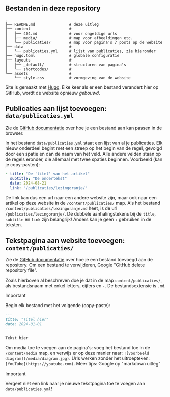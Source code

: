 ## Bestanden in deze repository

```
.
├── README.md               # deze uitleg
├── content                 #
│   ├── 404.md              # voor ongeldige urls
│   ├── media/              # map voor afbeeldingen etc.
│   └── publicaties/        # map voor pagina's / posts op de website
├── data                    #
│   └── publicaties.yml     # lijst van publicaties, zie hieronder
├── hugo.toml               # globale configuratie
├── layouts                 #
│   ├── _default/           # structuren van pagina's
│   └── shortcodes/         #
└── assets                  #
    └── style.css           # vormgeving van de website
```

Site is gemaakt met [Hugo](https://gohugio.io). Elke keer als er een
bestand verandert hier op GitHub, wordt de website opnieuw _gebouwd_.

## Publicaties aan lijst toevoegen: `data/publicaties.yml`

Zie de [GitHub
documentatie](https://docs.github.com/en/repositories/working-with-files/managing-files/editing-files)
over hoe je een bestand aan kan passen in de browser.

In het bestand `data/publicaties.yml` staat een lijst van al je publicaties.
Elk nieuw onderdeel begint met een streep op het begin van de regel, gevolgd
door een spatie en dan de naam van het veld. Alle andere velden staan op de
regels eronder, die allemaal met twee spaties beginnen. Voorbeeld (kan je
copy-pasten):

```yml
- title: "De 'titel' van het artikel"
  subtitle: "De ondertekst"
  date: 2024-08-21
  link: "/publicaties/lezingoranje/"
```

De link kan dus een url naar een andere website zijn, maar ook naar een artikel
op deze website in de `/content/publicaties/` map. Als het bestand
`/content/publicaties/lezingoranje.md` heet, is de url `/publicaties/lezingoranje/`. De
dubbele aanhalingstekens bij de `title`, `subtitle` en `link` zijn
belangrijk! Anders kan je geen `:` gebruiken in de teksten.

## Tekstpagina aan website toevoegen: `content/publicaties/`

Zie de [GitHub
documentatie](https://docs.github.com/en/repositories/working-with-files/managing-files/adding-a-file-to-a-repository)
over hoe je een bestand toevoegd aan de repository. Om een bestand te
verwijderen, Google "GitHub delete repository file".

Zoals hierboven al beschreven doe je dat in de map `content/publicaties/`, als
bestandsnaam met enkel letters, cijfers en `-`. De bestandsextensie is `.md`.

> [!IMPORTANT]
>
> Begin elk bestand met het volgende (copy-paste):

```md
---
title: "Titel hier"
date: 2024-01-01
---

Tekst hier
```

Om media toe te voegen aan de pagina's: voeg het bestand toe in de `/content/media`
map, en verwijs er op deze manier naar: `![voorbeeld
diagram](/media/diagram.jpg)`. Urls werken zonder het uitroepteken:
`[YouTube](https://youtube.com)`. Meer tips: Google op "markdown uitleg"

> [!IMPORTANT]
>
> Vergeet niet een link naar je nieuwe tekstpagina toe te voegen aan
> `data/publicaties.yml`!
